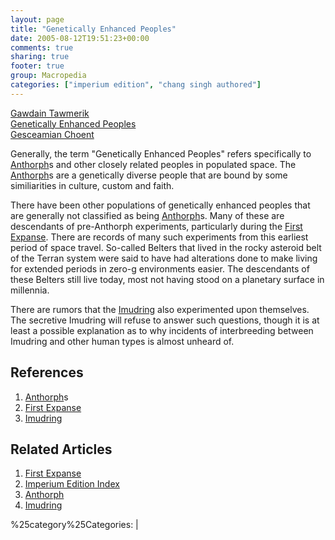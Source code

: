 ```yaml
---
layout: page
title: "Genetically Enhanced Peoples"
date: 2005-08-12T19:51:23+00:00
comments: true
sharing: true
footer: true
group: Macropedia
categories: ["imperium edition", "chang singh authored"]
---
```


<div class='row'>
	<div class='col-md-4'><a href='/macropedia/gawdain-tawmerik'>Gawdain Tawmerik</a></div>
	<div class='col-md-4'><a href='/macropedia/genetically-enhanced-peoples'>Genetically Enhanced Peoples</a></div>
	<div class='col-md-4'><a href='/macropedia/gesceamian-choent'>Gesceamian Choent</a></div>
</div>


Generally, the term "Genetically Enhanced Peoples" refers specifically to [Anthorph](/macropedia/anthorph)s and other closely related peoples in populated space.  The [Anthorph](/macropedia/anthorph)s are a genetically diverse people that are bound by some similiarities in culture, custom and faith.

There have been other populations of genetically enhanced peoples that are generally not classified as being [Anthorph](/macropedia/anthorph)s.  Many of these are descendants of pre-Anthorph experiments, particularly during the [First Expanse](/chronology/first-expanse).  There are records of many such experiments from this earliest period of space travel.  So-called Belters that lived in the rocky asteroid belt of the Terran system were said to have had alterations done to make living for extended periods in zero-g environments easier.  The descendants of these Belters still live today, most not having stood on a planetary surface in millennia.

There are rumors that the [Imudring](/macropedia/imudring) also experimented upon themselves.  The secretive Imudring will refuse to answer such questions, though it is at least a possible explanation as to why incidents of interbreeding between Imudring and other human types is almost unheard of.

## References
1. [Anthorph](/macropedia/anthorph)s
1. [First Expanse](/chronology/first-expanse)
1. [Imudring](/macropedia/imudring)

## Related Articles

1. [First Expanse](/chronology/first-expanse)
2. [Imperium Edition Index](/macropedia/imperium-edition-index)
3. [Anthorph](/macropedia/anthorph)
4. [Imudring](/macropedia/imudring)


%25category%25Categories:  | 
